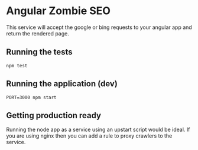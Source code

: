 # Angular Zombie SEO

This service will accept the google or bing requests to your angular app and 
return the rendered page.

## Running the tests 

    npm test

## Running the application (dev)

    PORT=3000 npm start

## Getting production ready

Running the node app as a service using an upstart script would be ideal.  If 
you are using nginx then you can add a rule to proxy crawlers to the service. 



